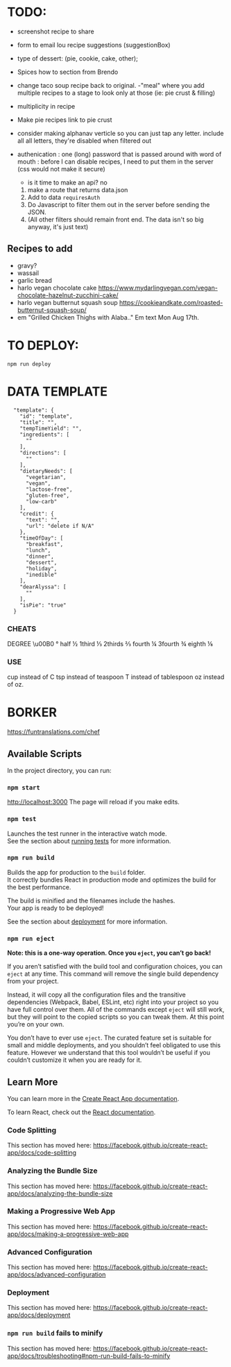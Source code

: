 # TODO:
- screenshot recipe to share
- form to email lou recipe suggestions (suggestionBox)
- type of dessert: (pie, cookie, cake, other);
- Spices how to section from Brendo
- change taco soup recipe back to original.
-"meal" where you add multiple recipes to a stage to look only at those (ie: pie crust & filling)
- multiplicity in recipe
- Make pie recipes link to pie crust

- consider making alphanav verticle so you can just tap any letter. include all all letters, they're disabled when filtered out

- authenication
  : one (long) password that is passed around with word of mouth
  : before I can disable recipes, I need to put them in the server (css would not make it secure)
    - is it time to make an api? no
    1. make a route that returns data.json
    1. Add to data `requiresAuth`
    1. Do Javascript to filter them out in the server before sending the JSON.
    1. (All other filters should remain front end. The data isn't so big anyway, it's just text)

## Recipes to add
* gravy?
* wassail
* garlic bread
* harlo vegan chocolate cake https://www.mydarlingvegan.com/vegan-chocolate-hazelnut-zucchini-cake/
* harlo vegan butternut squash soup https://cookieandkate.com/roasted-butternut-squash-soup/
* em "Grilled Chicken Thighs with Alaba.." Em text Mon Aug 17th.

# TO DEPLOY:

```shell
npm run deploy
```


# DATA TEMPLATE

```
  "template": {
    "id": "template",
    "title": "",
    "tempTimeYield": "",
    "ingredients": [
      ""
    ],
    "directions": [
      ""
    ],
    "dietaryNeeds": [
      "vegetarian",
      "vegan",
      "lactose-free",
      "gluten-free",
      "low-carb"
    ],
    "credit": {
      "text": "",
      "url": "delete if N/A"
    },
    "timeOfDay": [
      "breakfast",
      "lunch",
      "dinner",
      "dessert",
      "holiday",
      "inedible"
    ],
    "dearAlyssa": [
      ""
    ],
    "isPie": "true"
  }
```

### CHEATS
DEGREE \u00B0 °
half ½
1third ⅓
2thirds ⅔
fourth ¼
3fourth ¾
eighth ⅛

### USE
cup instead of C
tsp instead of teaspoon
T instead of tablespoon
oz instead of oz.

# BORKER
https://funtranslations.com/chef


## Available Scripts

In the project directory, you can run:

### `npm start`

[http://localhost:3000](http://localhost:3000)
The page will reload if you make edits.

### `npm test`

Launches the test runner in the interactive watch mode.<br>
See the section about [running tests](https://facebook.github.io/create-react-app/docs/running-tests) for more information.

### `npm run build`

Builds the app for production to the `build` folder.<br>
It correctly bundles React in production mode and optimizes the build for the best performance.

The build is minified and the filenames include the hashes.<br>
Your app is ready to be deployed!

See the section about [deployment](https://facebook.github.io/create-react-app/docs/deployment) for more information.

### `npm run eject`

**Note: this is a one-way operation. Once you `eject`, you can’t go back!**

If you aren’t satisfied with the build tool and configuration choices, you can `eject` at any time. This command will remove the single build dependency from your project.

Instead, it will copy all the configuration files and the transitive dependencies (Webpack, Babel, ESLint, etc) right into your project so you have full control over them. All of the commands except `eject` will still work, but they will point to the copied scripts so you can tweak them. At this point you’re on your own.

You don’t have to ever use `eject`. The curated feature set is suitable for small and middle deployments, and you shouldn’t feel obligated to use this feature. However we understand that this tool wouldn’t be useful if you couldn’t customize it when you are ready for it.

## Learn More

You can learn more in the [Create React App documentation](https://facebook.github.io/create-react-app/docs/getting-started).

To learn React, check out the [React documentation](https://reactjs.org/).

### Code Splitting

This section has moved here: https://facebook.github.io/create-react-app/docs/code-splitting

### Analyzing the Bundle Size

This section has moved here: https://facebook.github.io/create-react-app/docs/analyzing-the-bundle-size

### Making a Progressive Web App

This section has moved here: https://facebook.github.io/create-react-app/docs/making-a-progressive-web-app

### Advanced Configuration

This section has moved here: https://facebook.github.io/create-react-app/docs/advanced-configuration

### Deployment

This section has moved here: https://facebook.github.io/create-react-app/docs/deployment

### `npm run build` fails to minify

This section has moved here: https://facebook.github.io/create-react-app/docs/troubleshooting#npm-run-build-fails-to-minify
